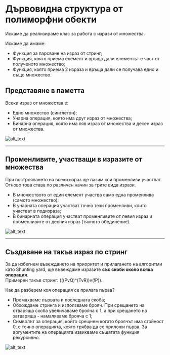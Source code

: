 # Дървовидна структура от полиморфни обекти

Искаме да реализираме клас за работа с изрази от множества.  

Искаме да имаме:
- Функция за парсване на израз от стринг;
- Функция, която приема елемент и връща дали елементът е част от полученото множество;
- Функция, която приема 2 израза и връща дали се получава едно и също множество.

## Представяне в паметта
Всеки израз от множества е:

 - Едно множество (синглетон);
 - Унарна операция, която има друг израз от множества;
 - Бинарна операция, която има ляв израз от множества и десен израз от множества.

![alt_text](https://i.ibb.co/VQj8Yj7/Set-Expression.png)

---

## Променливите, участващи в изразите от множества

При построяването на всеки израз ще пазим кои променливи участват. Отново това става по различен начин за трите вида изрази.

 - В множеството от един елемент участва само една променлива (самото множество);
 - В унарната операция участват точно тези променливи, които участват в подизраза;
 - В бинарната операция участват променливите от левия израз и променливите от десния израз (тяхното обединение).

![alt_text](https://i.ibb.co/B4hG7ht/Variables-In-The-Expr.png)

---

## Създаване на такъв израз по стринг

За да избегнем въвеждането на приоритет и прилагането на алгоритми като Shunting yard, ще въвеждаме изразите **със скоби около всяка операция**.  
Примерен такъв стринг: (((PvQ)^(TvR))v(!P)).

Как да разберем коя операция се прилага първа?
- Премахваме първата и последната скоба;
- Обхождаме стринга и използваме брояч. При срещането на отваряща скоба увеличаваме брояча с 1, а при срещането на затваряща - намаляваме брояча с 1;
- Символът за операция, който срещнем когато броячът има стойност 0, е точно операцията, която трябва да се приложи първа. За аргументите на операцията извикваме същатата функция рекурсивно.

![alt_text](https://i.ibb.co/z4jhV88/Parsing.png)
